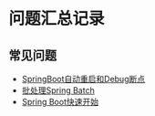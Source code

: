 # 问题汇总记录

## 常见问题

* [SpringBoot自动重启和Debug断点](SpringBoot自动重启和Debug断点.md)
* [批处理Spring Batch](../../commons-batch/src/main/java/com/xplus/commons/batch/spring/single/批处理SpringBatch.md)
* [Spring Boot快速开始](../../commons-springboot/src/main/java/com/xplus/commons/spring/springboot/quick/QuickSpringBoot.md)